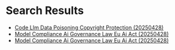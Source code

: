 # Search Results


- [Code Llm Data Poisoning Copyright Protection (20250428)](2025/04/20250428_code_llm_data_poisoning_copyright_protection.md)
- [Model Compliance Ai Governance Law Eu Ai Act (20250428)](2025/04/20250428_model_compliance_ai_governance_law_eu_ai_act.md)
- [Model Compliance Ai Governance Law Eu Ai Act (20250428)](2025/04/20250428_model_compliance_ai_governance_law_eu_ai_act.md)
